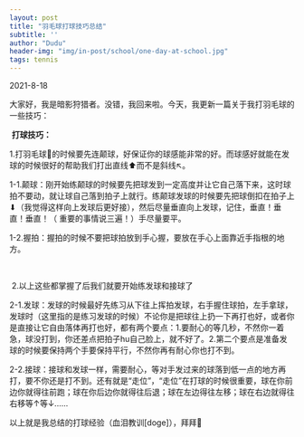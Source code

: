```yaml
---
layout: post
title: "羽毛球打球技巧总结"
subtitle: ''
author: "Dudu"
header-img: "img/in-post/school/one-day-at-school.jpg"
tags: tennis
---
```


2021-8-18

大家好，我是暗影狩猎者。没错，我回来啦。今天，我更新一篇关于我打羽毛球的一些技巧：



​																				**打球技巧：**



​		1.打羽毛球🏸的时候要先连颠球，好保证你的球感能非常的好。而球感好就能在发球的时候很好的帮助我们打出直线⬆︎而不是斜线↖︎。

​			1-1.颠球：刚开始练颠球的时候要先把球发到一定高度并让它自己落下来，这时球拍不要动，就让球自己落到拍子上就行。练颠球发球的时候要先把球倒扣在拍子上⬇︎（我觉得这样向上发球后更好接），然后尽量垂直向上发球，记住，垂直！垂直！垂直！（ 重要的事情说三遍！）手尽量要平。

​			1-2.握拍：握拍的时候不要把球拍放到手心握，要放在手心上面靠近手指根的地方。

​		

​		2.以上这些都掌握了后我们就要开始练发球和接球了

​			2-1.发球：发球的时候最好先练习从下往上挥拍发球，右手握住球拍，左手拿球，发球时（这里指的是练习发球的时候）不论你是把球往上扔一下再打也好，或者你是直接让它自由落体再打也好，都有两个要点：1.要耐心的等几秒，不然你一着急，球没打到，你还差点把拍子hu自己脸上，就不好了。2.第二个要点是准备发球的时候要保持两个手要保持平行，不然你再有耐心你也打不到。

2-2.接球：接球和发球一样，需要耐心，等对手发过来的球落到低一点的地方再打，要不你还是打不到。还有就是“走位”，“走位”在打球的时候很重要，球在你前边你就得往前跑；球在你后边你就得往后退；球在左边得往左移；球在右边就得往右移等↑等↓......



以上就是我总结的打球经验（血泪教训[doge]），拜拜👋

